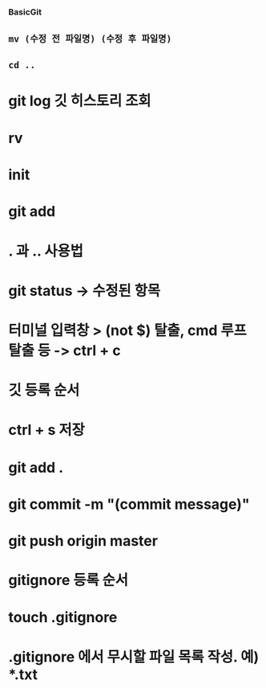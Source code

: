 ### BasicGit
## `mv (수정 전 파일명) (수정 후 파일명)`
## `cd ..` 


# git log 깃 히스토리 조회
# rv
# init
# git add 
# . 과 .. 사용법
# git status -> 수정된 항목

# 터미널 입력창 > (not $) 탈출, cmd 루프 탈출 등 -> ctrl + c

# 깃 등록 순서
# ctrl + s 저장
# git add .
# git commit -m "(commit message)"
# git push origin master

# gitignore 등록 순서
# touch .gitignore
# .gitignore 에서 무시할 파일 목록 작성. 예) *.txt
